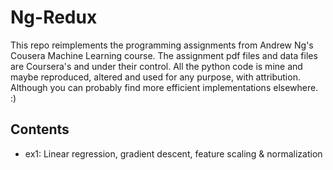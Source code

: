 # Ng-Redux

This repo reimplements the programming assignments from Andrew Ng's Cousera Machine Learning course. The assignment pdf files and data files are Coursera's and under their control. All the python code is mine and maybe reproduced, altered and used for any purpose, with attribution. Although you can probably find more efficient implementations elsewhere. :)

## Contents
- ex1: Linear regression, gradient descent, feature scaling & normalization
